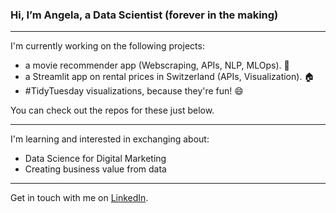 ### Hi, I’m Angela, a Data Scientist (forever in the making)

___________________________

I'm currently working on the following projects:

- a movie recommender app (Webscraping, APIs, NLP, MLOps). :movie_camera: 
- a Streamlit app on rental prices in Switzerland (APIs, Visualization). :house: 
- #TidyTuesday visualizations, because they're fun! :smile: 

You can check out the repos for these just below. 

___________________________

I'm learning and interested in exchanging about:

- Data Science for Digital Marketing
- Creating business value from data

___________________________

Get in touch with me on [LinkedIn](https://www.linkedin.com/in/angela-niederberger/). 


<!---
Alessine/Alessine is a ✨ special ✨ repository because its `README.md` (this file) appears on your GitHub profile.
You can click the Preview link to take a look at your changes.
--->
